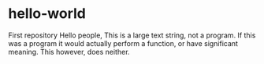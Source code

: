 # hello-world
First repository
Hello people,
  This is a large text string, not a program. If this was a program it would actually perform a function, or have significant meaning. This however, does neither.
